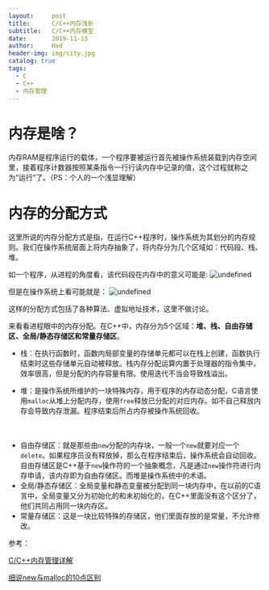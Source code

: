 ```yaml
---
layout:     post
title:      C/C++内存浅析
subtitle:   C/C++内存模型
date:       2019-11-13
author:     Hxd
header-img: img/city.jpg
catalog: true
tags: 
  - C
  - C++
  - 内存管理
---
```


# 内存是啥？

内存RAM是程序运行的载体，一个程序要被运行首先被操作系统装载到内存空间里，接着程序计数器按照某条指令一行行读内存中记录的值，这个过程就称之为“运行”了。（PS：个人的一个浅显理解）

# 内存的分配方式

这里所说的内存分配方式是指，在运行C++程序时，操作系统为其划分的内存规则。我们在操作系统层面上将内存抽象了，将内存分为几个区域如：代码段、栈、堆。

如一个程序，从进程的角度看，该代码段在内存中的意义可能是:
![undefined](http://ww1.sinaimg.cn/large/9dc4c374gy1g8wh58ztblj20a30aadgd.jpg)

但是在操作系统上看可能就是：
![undefined](http://ww1.sinaimg.cn/large/9dc4c374gy1g8wh67nbuvj207w0bn0u3.jpg)

这样的分配方式包括了各种算法、虚拟地址技术，这里不做讨论。

来看看进程眼中的内存分配。在C++中，内存分为5个区域：**堆、栈、自由存储区、全局/静态存储区和常量存储区**。

- 栈：在执行函数时，函数内局部变量的存储单元都可以在栈上创建，函数执行结束时这些存储单元自动被释放。栈内存分配运算内置于处理器的指令集中，效率很高，但是分配的内存容量有限。使用迭代不当会导致栈溢出。

- 堆：是操作系统所维护的一块特殊内存，用于程序的内存动态分配，C语言使用`malloc`从堆上分配内存，使用`free`释放已分配的对应内存。如不自己释放内存会导致内存泄漏。程序结束后所占内存被操作系统回收。

　　
- 自由存储区：就是那些由`new`分配的内存块，一般一个`new`就要对应一个`delete`。如果程序员没有释放掉，那么在程序结束后，操作系统会自动回收。自由存储区是C++基于`new`操作符的一个抽象概念，凡是通过`new`操作符进行内存申请，该内存即为自由存储区。而堆是操作系统中的术语。
　　
- 全局/静态存储区：全局变量和静态变量被分配到同一块内存中，在以前的C语言中，全局变量又分为初始化的和未初始化的，在C++里面没有这个区分了，他们共同占用同一块内存区。
　　
- 常量存储区：这是一块比较特殊的存储区，他们里面存放的是常量，不允许修改。

参考：

[C/C++内存管理详解](https://chenqx.github.io/2014/09/25/Cpp-Memory-Management/)

[细说new与malloc的10点区别](https://www.cnblogs.com/qg-whz/p/5140930.html)